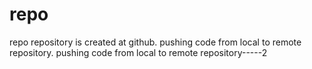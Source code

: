 # repo
repo
repository is created at github.
pushing code from local to remote repository.
pushing code from local to remote repository-----2

